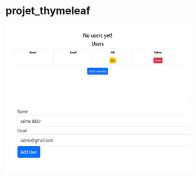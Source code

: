# projet_thymeleaf
 
<img src="Capture d’écran 2023-12-07 191948.png" alt="Image 1" width="600" height="200">  
<img src="Capture d’écran 2023-12-07 200658.png" alt="Image 1" width="600" height="200">  
